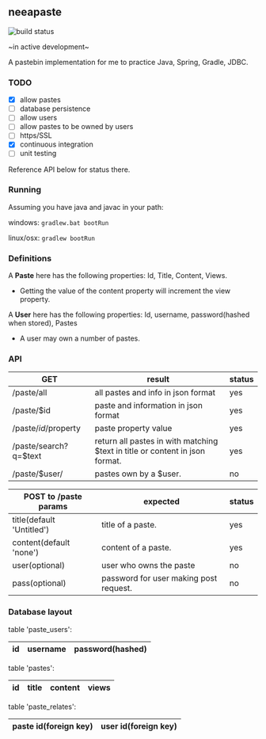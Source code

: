 ## neeapaste
![build status](https://api.travis-ci.org/neeasade/neeapaste.svg?branch=master)

~in active development~

A pastebin implementation for me to practice Java, Spring, Gradle, JDBC.

### TODO
- [x] allow pastes
- [ ] database persistence
- [ ] allow users
- [ ] allow pastes to be owned by users
- [ ] https/SSL
- [x] continuous integration
- [ ] unit testing

Reference API below for status there.

### Running
Assuming you have java and javac in your path:

windows: `gradlew.bat bootRun`

linux/osx: `gradlew bootRun`

### Definitions
A **Paste** here has the following properties: Id, Title, Content, Views.
- Getting the value of the content property will increment the view property.

A **User** here has the following properties: Id, username, password(hashed when stored), Pastes
- A user may own a number of pastes.

### API
GET		| result |	status
--------|--------|---
/paste/all	| all pastes and info in json format | yes
/paste/$id	| paste and information in json format | yes
/paste/$id/$property | paste property value | yes
/paste/search?q=$text	| return all pastes in with matching $text in title or content in json format. | yes
/paste/$user/ | pastes own by a $user. | no

POST to /paste params	| expected | status
------------------------|----------|----
title(default 'Untitled')   | title of a paste. | yes
content(default 'none') | content of a paste. | yes
user(optional)			| user who owns the paste | no
pass(optional)			| password for user making post request. | no

### Database layout
table 'paste_users':

id | username | password(hashed)
------|-----|-----

table 'pastes':

id    |title| content | views
------|-----|-----|-----


table 'paste_relates':

paste id(foreign key) | user id(foreign key)
------|-----

